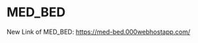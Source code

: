 # MED_BED
<!-- LINK OF MED_BED: https://med-bed.000webhostapp.com/ -->
New Link of MED_BED: https://med-bed.000webhostapp.com/
